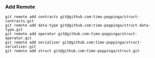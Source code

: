 ### Add Remote

    git remote add contracts git@github.com:timo-poppinga/struct-contracts.git
    git remote add data-type git@github.com:timo-poppinga/struct-data-type.git
    git remote add operator git@github.com:timo-poppinga/struct-operator.git
    git remote add serializer git@github.com:timo-poppinga/struct-serializer.git
    git remote add struct git@github.com:timo-poppinga/struct.git